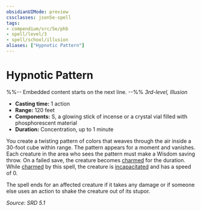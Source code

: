 ```yaml
---
obsidianUIMode: preview
cssclasses: json5e-spell
tags:
- compendium/src/5e/phb
- spell/level/3
- spell/school/illusion
aliases: ["Hypnotic Pattern"]
---
```

# Hypnotic Pattern
%%-- Embedded content starts on the next line. --%%
*3rd-level, Illusion*  

- **Casting time:** 1 action
- **Range:** 120 feet
- **Components:** S, a glowing stick of incense or a crystal vial filled with phosphorescent material
- **Duration:** Concentration, up to 1 minute

You create a twisting pattern of colors that weaves through the air inside a 30-foot cube within range. The pattern appears for a moment and vanishes. Each creature in the area who sees the pattern must make a Wisdom saving throw. On a failed save, the creature becomes [charmed](rules/conditions.md#Charmed) for the duration. While [charmed](rules/conditions.md#Charmed) by this spell, the creature is [incapacitated](rules/conditions.md#Incapacitated) and has a speed of 0.

The spell ends for an affected creature if it takes any damage or if someone else uses an action to shake the creature out of its stupor.

*Source: SRD 5.1*